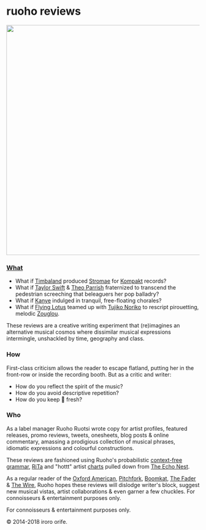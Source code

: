 ruoho reviews
========================

<img src="javascript/css/images/rranimated.gif" width="600">

### [What](http://ruohoreviews.com) ###

* What if [Timbaland](http://en.wikipedia.org/wiki/Timbaland) produced [Stromae](http://en.wikipedia.org/wiki/Stromae) for [Kompakt](http://en.wikipedia.org/wiki/Kompakt) records? 
* What if [Taylor Swift](https://instagram.com/taylorswift) & [Theo Parrish](http://www.residentadvisor.net/dj/theoparrish) fraternized to transcend the pedestrian screeching that beleaguers her pop balladry? 
* What if [Kanye](http://en.wikipedia.org/wiki/Kanye_West) indulged in tranquil, free-floating chorales? 
* What if [Flying Lotus](http://en.wikipedia.org/wiki/Flying_Lotus) teamed up with [Tujiko Noriko](http://en.wikipedia.org/wiki/Tujiko_Noriko) to rescript pirouetting, melodic [Zouglou](http://en.wikipedia.org/wiki/Zouglou).

These reviews are a creative writing experiment that (re)imagines an alternative musical cosmos where dissimilar musical expressions intermingle, unshackled by time, geography and class. 

### How ###

First-class criticism allows the reader to escape flatland, putting her in the front-row or inside the recording booth. But as a critic and writer:

 * How do you reflect the spirit of the music? 
 * How do you avoid descriptive repetition? 
 * How do you keep :hankey: fresh? 

### Who ###
As a label manager Ruoho Ruotsi wrote copy for artist profiles, featured releases, promo reviews, tweets, onesheets, blog posts & online commentary, amassing a prodigious collection of musical phrases, idiomatic expressions and colourful constructions.
								 
These reviews are fashioned using Ruoho's probabilistic [context-free grammar](http://en.wikipedia.org/wiki/Context-free_grammar), [RiTa](https://github.com/dhowe/RiTa) and "hottt" artist [charts](http://developer.echonest.com/docs/v4/artist.html#top-hottt) pulled down from [The Echo Nest](http://developer.echonest.com).
								
								
As a regular reader of the [Oxford American](http://www.oxfordamerican.org), [Pitchfork](https://pitchfork.com), [Boomkat](https://boomkat.com), [The Fader](http://www.thefader.com) & [The Wire](https://www.thewire.co.uk), Ruoho hopes these reviews will dislodge writer's block, suggest new musical vistas, artist collaborations & even garner a few chuckles. For connoisseurs & entertainment purposes only.					
  
For connoisseurs & entertainment purposes only.

  
&copy; 2014-2018 iroro orife.
